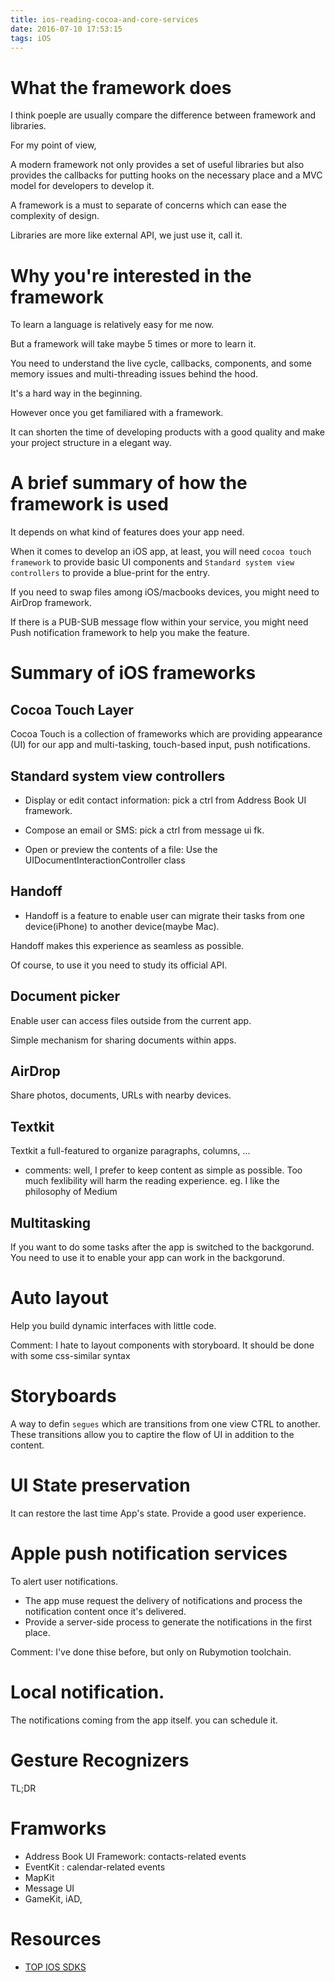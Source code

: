 ```yaml
---
title: ios-reading-cocoa-and-core-services
date: 2016-07-10 17:53:15
tags: iOS
---
```



# What the framework does

I think poeple are usually compare the difference between framework and libraries.

For my point of view,

A modern framework not only provides a set of useful libraries but also provides the callbacks for putting hooks on the necessary place and a MVC model for developers to develop it.

A framework is a must to separate of concerns which can ease the complexity of design.

Libraries are more like external API, we just use it, call it.

# Why you're interested in the framework

To learn a language is relatively easy for me now. 

But a framework will take maybe 5 times or more to learn it.

You need to understand the live cycle, callbacks, components, and some memory issues and multi-threading issues behind the hood.

It's a hard way in the beginning.

However once you get familiared with a framework.

It can shorten the time of developing products with a good quality and make your project structure in a elegant way.


# A brief summary of how the framework is used


It depends on what kind of features does your app need.

When it comes to develop an iOS app, at least, you will need `cocoa touch framework` to provide basic UI components and `Standard system view controllers` to provide a blue-print for the entry.

If you need to swap files among iOS/macbooks devices, you might need to AirDrop framework.

If there is a PUB-SUB message flow within your service,  you might need Push notification framework  to help you make the feature.


# Summary of iOS frameworks

## Cocoa Touch Layer

Cocoa Touch is a collection of frameworks which are providing appearance (UI) for our app and multi-tasking, touch-based input, push notifications.


## Standard system view controllers

- Display or edit contact information: pick a ctrl from Address Book UI framework.

- Compose an email or SMS: pick a ctrl from message ui fk.

- Open or preview the contents of a file: Use the UIDocumentInteractionController class


## Handoff

- Handoff is a feature to enable user can migrate their tasks from one device(iPhone) to another device(maybe Mac).

Handoff makes this experience as seamless as possible.

Of course, to use it you need to study its official API.

## Document picker

Enable user can access files outside from the current app.

Simple mechanism for sharing documents within apps.

## AirDrop

Share photos, documents, URLs with nearby devices.

## Textkit

Textkit a full-featured to organize paragraphs, columns, ...

- comments: well, I prefer to keep content as simple as possible. Too much fexlibility will harm the reading experience. eg. I like the philosophy of Medium

## Multitasking

If you want to do some tasks after the app is switched to the backgorund. You need to use it to enable your app can work in the backgorund.


# Auto layout

Help you build dynamic interfaces with little code.

Comment: I hate to layout components with storyboard. It should be done with some css-similar syntax 

# Storyboards

A way to defin `segues` which are transitions from one view CTRL to another. These transitions allow you to captire the flow of UI in addition to the content.

# UI State preservation

It can restore the last time App's state. Provide a good user experience.


# Apple push notification services

To alert user notifications.

- The app muse request the delivery of notifications and process the notification content once it's delivered.
- Provide a server-side process to generate the notifications in the first place.

Comment: I've done thise before, but only on Rubymotion toolchain.


# Local notification.

The notifications coming from the app itself. you can schedule it.

# Gesture Recognizers


TL;DR


# Framworks

- Address Book UI Framework:  contacts-related events
- EventKit : calendar-related events
- MapKit
- Message UI 
- GameKit, iAD, 

# Resources

- [TOP IOS SDKS](http://mightysignal.com/top-ios-sdks)